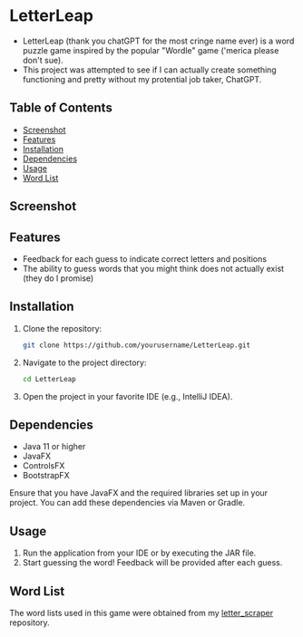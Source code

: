 # LetterLeap

- LetterLeap (thank you chatGPT for the most cringe name ever) is a word puzzle game inspired by the 
popular "Wordle" game ('merica please don't sue).
- This project was attempted to see if I can actually create something functioning and 
pretty without my protential job taker, ChatGPT.

## Table of Contents
- [Screenshot](#screenshot)
- [Features](#features)
- [Installation](#installation)
- [Dependencies](#dependencies)
- [Usage](#usage)
- [Word List](#word-list)

## Screenshot


## Features

- Feedback for each guess to indicate correct letters and positions
- The ability to guess words that you might think does not actually exist (they do I promise)

## Installation

1. Clone the repository:
    ```sh
    git clone https://github.com/yourusername/LetterLeap.git
    ```
2. Navigate to the project directory:
    ```sh
    cd LetterLeap
    ```
3. Open the project in your favorite IDE (e.g., IntelliJ IDEA).

## Dependencies

- Java 11 or higher
- JavaFX
- ControlsFX
- BootstrapFX

Ensure that you have JavaFX and the required libraries set up in your project. You can add these dependencies via Maven or Gradle.

## Usage

1. Run the application from your IDE or by executing the JAR file.
2. Start guessing the word! Feedback will be provided after each guess.

## Word List

The word lists used in this game were obtained from my [letter_scraper](https://github.com/IanTerHaar/letter_scraper) repository.



